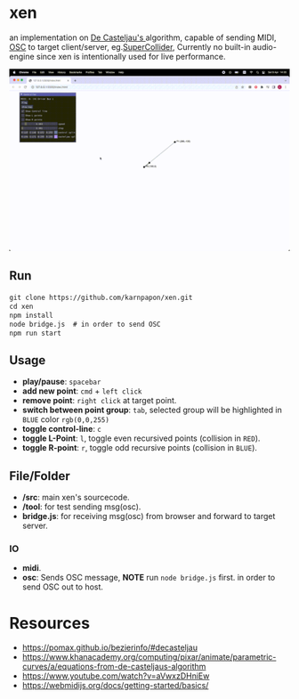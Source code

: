 # xen

an implementation on [ De Casteljau's ](https://en.wikipedia.org/wiki/De_Casteljau%27s_algorithm) algorithm, capable of sending MIDI, [OSC](https://en.wikipedia.org/wiki/Open_Sound_Control) to target client/server, eg.[SuperCollider](https://supercollider.github.io/), Currently no built-in audio-engine since xen is intentionally used for live performance.

<img src="./src/imgs/ss3.gif">

## Run

```
git clone https://github.com/karnpapon/xen.git
cd xen
npm install
node bridge.js  # in order to send OSC
npm run start
```

## Usage
- **play/pause**: `spacebar`
- **add new point**: `cmd` + `left click`
- **remove point**: `right click` at target point.
- **switch between point group**: `tab`, selected group will be highlighted in `BLUE` color `rgb(0,0,255)`
- **toggle control-line**: `c`
- **toggle L-Point**: `l`, toggle even recursived points (collision in `RED`).
- **toggle R-point**: `r`, toggle odd recursive points (collision in `BLUE`).

## File/Folder

- **/src**: main xen's sourcecode.
- **/tool**: for test sending msg(osc).
- **bridge.js**: for receiving msg(osc) from browser and forward to target server.


### IO

- **midi**.
- **osc**: Sends OSC message, **NOTE** run `node bridge.js` first. in order to send OSC out to host.

# Resources
- https://pomax.github.io/bezierinfo/#decasteljau
- https://www.khanacademy.org/computing/pixar/animate/parametric-curves/a/equations-from-de-casteljaus-algorithm
- https://www.youtube.com/watch?v=aVwxzDHniEw
- https://webmidijs.org/docs/getting-started/basics/